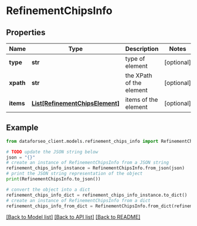 # RefinementChipsInfo


## Properties

Name | Type | Description | Notes
------------ | ------------- | ------------- | -------------
**type** | **str** | type of element | [optional] 
**xpath** | **str** | the XPath of the element | [optional] 
**items** | [**List[RefinementChipsElement]**](RefinementChipsElement.md) | items of the element | [optional] 

## Example

```python
from dataforseo_client.models.refinement_chips_info import RefinementChipsInfo

# TODO update the JSON string below
json = "{}"
# create an instance of RefinementChipsInfo from a JSON string
refinement_chips_info_instance = RefinementChipsInfo.from_json(json)
# print the JSON string representation of the object
print(RefinementChipsInfo.to_json())

# convert the object into a dict
refinement_chips_info_dict = refinement_chips_info_instance.to_dict()
# create an instance of RefinementChipsInfo from a dict
refinement_chips_info_from_dict = RefinementChipsInfo.from_dict(refinement_chips_info_dict)
```
[[Back to Model list]](../README.md#documentation-for-models) [[Back to API list]](../README.md#documentation-for-api-endpoints) [[Back to README]](../README.md)


